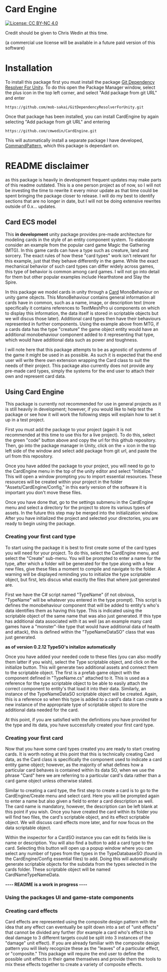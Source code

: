 # Card Engine
[![License: CC BY-NC 4.0](https://img.shields.io/badge/License-CC_BY--NC_4.0-lightgrey.svg)](https://creativecommons.org/licenses/by-nc/4.0/)

Credit should be given to Chris Wedin at this time.

(a commercial use license will be available in a future paid version of this software)
# Installation 
To install this package first you must install the package [Git Dependency Resolver For Unity](https://github.com/mob-sakai/GitDependencyResolverForUnity). To do this open the Package Manager window, select the plus icon in the top left corner, and select "Add package from git URL" and enter

    https://github.com/mob-sakai/GitDependencyResolverForUnity.git
Once that package has been installed, you can install CardEngine by again selecting "Add package from git URL" and entering 

    https://github.com/cmwedin/CardEngine.git

This will automatically install a separate package I have developed, [CommandPattern](https://github.com/cmwedin/CommandPattern.git), which this package is dependant on.
# README disclaimer
as this package is heavily in development frequent updates may make parts of this readme outdated. This is a one person project as of now, so I will not be investing the time to rewrite it every minor update as that time could be spent bringing the package closer to release. I will do my best to identify sections that are no longer in date, but I will not be doing extensive rewrites outside of 0.x... updates. 
## Card ECS model
This **in development** unity package provides pre-made architecture for modeling cards in the style of an entity component system. To elaborate consider an example from the popular card game Magic the Gathering (MTG). In this game cards can have a type such as creature, land and sorcery. The exact rules of how these "card types" work isn't relevant for this example, just that they behave differently in the game. While the exact mechanical behavior of such card types can differ widely across games, this type of behavior is common among card games. I will not go into detail for them but other popular examples include Hearthstone and Slay the Spire.  

In this package we model cards in unity through a [Card](https://github.com/cmwedin/CardEngine/blob/main/Runtime/Cards/Card.cs) MonoBehaviour on unity game objects. This MonoBehaviour contains general information all cards have in common, such as a name, image, or description text (more specifically it contains references to TextMeshPro ui components on which to display this information, the data itself is stored in scriptable objects but we will discus those later). Additional card types then have their behaviours represented in further components. Using the example above from MTG, if a cards data has the type "creature" the game object entity would have an additional monobehaviour component added to it representing that type, which would have additional data such as power and toughness.       

I will note here that this package attempts to be as agnostic of systems of the game it might be used in as possible. As such it is expected that the end user will write there own extension wrapping the Card class to suit the needs of their project. This package also currently does not provide any pre-made card types, simply the systems for the end user to attach their own and represent card data.

## Using Card Engine
This package is currently not recommended for use in general projects as it is still heavily in development; however, if you would like to help test the package or see how it will work the following steps will explain how to set it up in a test project.

First you must add the package to your project (again it is not recommended at this time to use this for a live project). To do this, select the green "code" button above and copy the url for this github repository. Then, go into the package manager in Unity, click on the + icon in the top left side of the window and select add package from git url, and paste the url from this repository. 

Once you have added the package to your project, you will need to go to the CardEngine menu in the top of the unity editor and select "Initialize." This will open a window prompting you to import essential resources. These resources will be created within your project in the folder "Assets/CardEngine/Config," in this early version of the software it is important you don't move these files. 

Once you have done that, go to the settings submenu in the CardEngine menu and select a directory for the project to store its various types of assets. In the future this step may be merged into the initialization window. After you have initialized the project and selected your directories, you are ready to begin using the package. 

### Creating your first card type
To start using the package it is best to first create some of the card types you will need for your project. To do this, select the CardEngine menu, and select the "Create" sub-menu. You will be prompted to enter a name for the type, after which a folder will be generated for the type along with a few new files, give these files a moment to compile and navigate to the folder. A warning will be displayed reminding you to initialize the type scriptable object, but first, lets discus what exactly the files that where just generated are.

First we have the C# script named "TypeName" (if not obvious, "TypeName" will be whatever you entered in the type prompt). This script is defines the monobehaviour component that will be added to entity's who's data identifies them as having this type. This is indicated using the scriptable object of the same name that was also just generated. If this type has additional data associated with it as well (as an example many card games have a "monster"-like type that would have additional data of health and attack), this is defined within the "TypeNameDataSO" class that was just generated.

**as of version 0.2.12 TypeSO's initalize automatically**

Once you have added your needed code to these files (you can also modify them latter if you wish), select the Type scriptable object, and click on the initialize button. This will generate two additional assets and connect them to the scriptable object. The first is a prefab game object with the component defined in "TypeName.cs" attached to it. This is used as a reference for the type scriptable object to be able to easily attach the correct component to entity's that load it into their data. Similarly, an instance of the TypeNameDataSO scriptable object will be created. Again, this is a reference so when this type is added to a card's data it can create a new instance of the appropriate type of scriptable object to store the additional data needed for the card.

At this point, if you are satisfied with the definitions you have provided for the type and its data, you have successfully created your first card type.

### Creating your first card
Now that you have some card types created you are ready to start creating cards. It is worth noting at this point that this is technically creating Card data, as the Card class is specifically the component used to indicate a card entity game object; however, as the majority of what defines how a particular card behaves is contained within its data SO, when we use the phrase "Card" here we are referring to a particular card's data rather than a card game object unless otherwise stated.

Similar to creating a card type, the first step to create a card is to go to the CardEngine/Create menu and select card. Here you will be prompted again to enter a name but also given a field to enter a card description as well. The card name is mandatory, however, the description can be left blank at this point if you wish. Once you have created the card within its folder you will find two files, the card's scriptable object, and its effect scriptable object. We will discuss card effects more later, and for now focus on the data scriptable object.

Within the inspector for a CardSO instance you can edit its fields like is name or description. You will also find a button to add a card type to the card. Selecting this button will open up a popup window where you can select any number of types from the types in the TypeDatabaseSO (found in the CardEngine/Config essential files) to add. Doing this will automatically generate scriptable objects for the subdata from the types selected in the cards folder. These scriptable object will be named CardNameTypeNameData.

**---- README is a work in progress ----**

### Using the packages UI and game-state components

### Creating card effects
Card effects are represented using the composite design pattern with the idea that any effect can eventually be split down into a set of "unit effects" that cannot be divided any further (for example a card who's effect is to deal damage to 3 different targets could be split into 3 instances of the "damage" unit effect). If you are already familiar with the composite design pattern you will likely recognize these as the "leaves" of a particular effect, or "composite." This package will require the end user to define the possible unit effects in their game themselves and provide them the tools to mix these effects together to create a variety of composite effects. 

